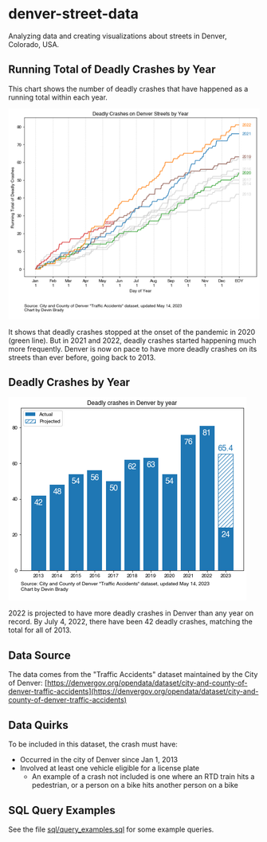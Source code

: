 # denver-street-data
Analyzing data and creating visualizations about streets in Denver, Colorado, USA. 

## Running Total of Deadly Crashes by Year

This chart shows the number of deadly crashes that have happened as a running total within each year. 

![deadly_crashes_running_total](images/deadly_crashes_running_total.png)

It shows that deadly crashes stopped at the onset of the pandemic in 2020 (green line). But in 2021 and 2022, deadly crashes started happening much more frequently. Denver is now on pace to have more deadly crashes on its streets than ever before, going back to 2013. 

## Deadly Crashes by Year

![deadly_crashes_barplot](images/deadly_crashes_barplot.png)

2022 is projected to have more deadly crashes in Denver than any year on record. By July 4, 2022, there have been 42 deadly crashes, matching the total for all of 2013. 

## Data Source

The data comes from the "Traffic Accidents" dataset maintained by the City of Denver: [https://denvergov.org/opendata/dataset/city-and-county-of-denver-traffic-accidents](https://denvergov.org/opendata/dataset/city-and-county-of-denver-traffic-accidents)

## Data Quirks

To be included in this dataset, the crash must have:

* Occurred in the city of Denver since Jan 1, 2013
* Involved at least one vehicle eligible for a license plate
    * An example of a crash not included is one where an RTD train hits a pedestrian, or a person on a bike hits another person on a bike

## SQL Query Examples

See the file [sql/query_examples.sql](sql/query_examples.sql) for some example queries. 

